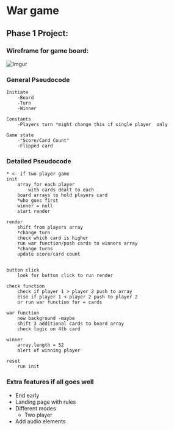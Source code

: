 # War game 
## Phase 1 Project:

### Wireframe for game board:
![Imgur](https://i.imgur.com/CqdZTPl.png)

### General Pseudocode 
    Initiate
        -Board
        -Turn
        -Winner

    Constants
        -Players turn *might change this if single player  only

    Game state
        -"Score/Card Count"
        -Flipped card


### Detailed Pseudocode

    * <- if two player game
    init
        array for each player 
            with cards dealt to each
        board arrays to hold players card
        *who goes first
        winner = null
        start render

    render
        shift from players array
        *change turn
        check which card is higher 
        run war function/push cards to winners array
        *change turns 
        update score/card count
        

    button click
        look for button click to run render

    check function
        check if player 1 > player 2 push to array
        else if player 1 < player 2 push to player 2
        or run war function for = cards

    war function 
        new background -maybe
        shift 3 additional cards to board array
        check logic on 4th card
    
    winner
        array.length = 52
        alert of winning player

    reset 
        run init

### Extra features if all goes well
* End early 
* Landing page with rules
* Different modes 
    * Two player
* Add audio elements

    




        

    

    
